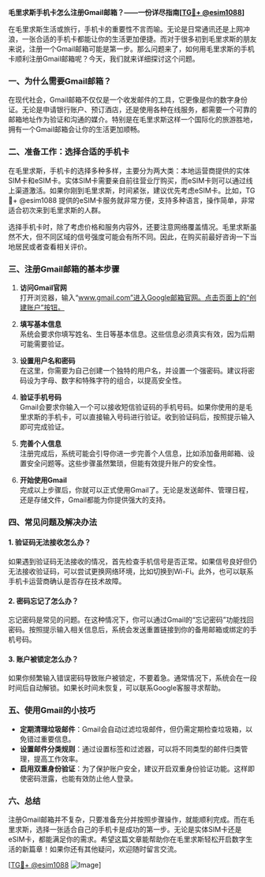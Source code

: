 **毛里求斯手机卡怎么注册Gmail邮箱？——一份详尽指南[[TG💪+ @esim1088](https://t.me/s/esim1088)]**

在毛里求斯生活或旅行，手机卡的重要性不言而喻。无论是日常通讯还是上网冲浪，一张合适的手机卡都能让你的生活更加便捷。而对于很多初到毛里求斯的朋友来说，注册一个Gmail邮箱可能是第一步。那么问题来了，如何用毛里求斯的手机卡顺利注册Gmail邮箱呢？今天，我们就来详细探讨这个问题。

### 一、为什么需要Gmail邮箱？

在现代社会，Gmail邮箱不仅仅是一个收发邮件的工具，它更像是你的数字身份证。无论是申请银行账户、预订酒店，还是使用各种在线服务，都需要一个可靠的邮箱地址作为验证和沟通的媒介。特别是在毛里求斯这样一个国际化的旅游胜地，拥有一个Gmail邮箱会让你的生活更加顺畅。

### 二、准备工作：选择合适的手机卡

在毛里求斯，手机卡的选择多种多样，主要分为两大类：本地运营商提供的实体SIM卡和eSIM卡。实体SIM卡需要亲自前往营业厅购买，而eSIM卡则可以通过线上渠道激活。如果你刚到毛里求斯，时间紧张，建议优先考虑eSIM卡。比如，TG💪+ @esim1088 提供的eSIM卡服务就非常方便，支持多种语言，操作简单，非常适合初次来到毛里求斯的人群。

选择手机卡时，除了考虑价格和服务内容外，还要注意网络覆盖情况。毛里求斯虽然不大，但不同区域的信号强度可能会有所不同。因此，在购买前最好咨询一下当地居民或者查看相关评价。

### 三、注册Gmail邮箱的基本步骤

1. **访问Gmail官网**  
   打开浏览器，输入“www.gmail.com”进入Google邮箱官网。点击页面上的“创建账户”按钮。

2. **填写基本信息**  
   系统会要求你填写姓名、生日等基本信息。这些信息必须真实有效，因为后期可能需要验证。

3. **设置用户名和密码**  
   在这里，你需要为自己创建一个独特的用户名，并设置一个强密码。建议将密码设为字母、数字和特殊字符的组合，以提高安全性。

4. **验证手机号码**  
   Gmail会要求你输入一个可以接收短信验证码的手机号码。如果你使用的是毛里求斯的手机卡，可以直接输入号码进行验证。收到验证码后，按照提示输入即可完成验证。

5. **完善个人信息**  
   注册完成后，系统可能会引导你进一步完善个人信息，比如添加备用邮箱、设置安全问题等。这些步骤虽然繁琐，但能有效提升账户的安全性。

6. **开始使用Gmail**  
   完成以上步骤后，你就可以正式使用Gmail了。无论是发送邮件、管理日程，还是存储文件，Gmail都能为你提供强大的支持。

### 四、常见问题及解决办法

#### 1. 验证码无法接收怎么办？
如果遇到验证码无法接收的情况，首先检查手机信号是否正常。如果信号良好但仍无法接收验证码，可以尝试更换网络环境，比如切换到Wi-Fi。此外，也可以联系手机卡运营商确认是否存在技术故障。

#### 2. 密码忘记了怎么办？
忘记密码是常见的问题。在这种情况下，你可以通过Gmail的“忘记密码”功能找回密码。按照提示输入相关信息后，系统会发送重置链接到你的备用邮箱或绑定的手机号码。

#### 3. 账户被锁定怎么办？
如果你频繁输入错误密码导致账户被锁定，不要着急。通常情况下，系统会在一段时间后自动解锁。如果长时间未恢复，可以联系Google客服寻求帮助。

### 五、使用Gmail的小技巧

- **定期清理垃圾邮件**：Gmail会自动过滤垃圾邮件，但仍需定期检查垃圾箱，以免错过重要信息。
- **设置邮件分类规则**：通过设置标签和过滤器，可以将不同类型的邮件归类管理，提高工作效率。
- **启用双重身份验证**：为了保护账户安全，建议开启双重身份验证功能。这样即使密码泄露，也能有效防止他人登录。

### 六、总结

注册Gmail邮箱并不复杂，只要准备充分并按照步骤操作，就能顺利完成。而在毛里求斯，选择一张适合自己的手机卡是成功的第一步。无论是实体SIM卡还是eSIM卡，都能满足你的需求。希望这篇文章能帮助你在毛里求斯轻松开启数字生活的新篇章！如果你还有其他疑问，欢迎随时留言交流。

[[TG💪+ @esim1088](https://t.me/s/esim1088) ![Image](https://i.postimg.cc/4NQfJmqS/Snipaste-2025-05-13-00-14-12.png)]